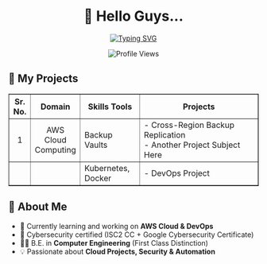 <h1 align="center">👋 Hello Guys...</h1>

<p align="center">
  <a href="https://git.io/typing-svg">
    <img src="https://readme-typing-svg.demolab.com?font=Iceland&size=45&pause=1000&color=F75407&center=true&vCenter=true&width=1000&height=60&lines=I+am+AWS+Cloud+and+DevOps+Engineer!" alt="Typing SVG" />
  </a>
</p>

<p align="center">
  <img src="https://komarev.com/ghpvc/?username=koustubhjuvekar&label=Profile%20Views&color=F75407&style=flat" alt="Profile Views" />
</p>



## 📑 My Projects
<table border="1" style="width:auto; border-collapse:collapse;">
  <thead>
    <tr>
      <th style="width:5%; align:center;">Sr. No.</th>
      <th style="width:10%; align:center;">Domain</th>
      <th style="width:25%; align:center;">Skills Tools</th>
      <th style="width:60%; align:center;">Projects</th>
    </tr>
  </thead>
  <tbody>
    <tr>
      <td align="center">1</td>
      <td align="center">AWS Cloud Computing</td>
      <td>Backup Vaults</td>
      <td>
            <a href="https://github.com/koustubhjuvekar/My-Projects/tree/d77d8dc30f6f315d006c1905d5e9dd41f419c6aa/Project%20-%201" style="text-decoration:none; color:inherit;"> - Cross-Region Backup Replication </a> <br>
            <a href="https://github.com/koustubhjuvekar/My-Projects/tree/ANOTHER_COMMIT_ID/Project%20-%202" style="text-decoration:none; color:inherit;"> - Another Project Subject Here </a>
      </td>
    </tr>
    <tr>
      <td></td>
      <td></td>
      <td>Kubernetes, Docker</td>
      <td>
        <a href="https://github.com/koustubhjuvekar/My-Projects/tree/d77d8dc30f6f315d006c1905d5e9dd41f419c6aa/Project%20-%201" style="text-decoration:none; color:inherit;"> - DevOps Project</a>
      </td>
    </tr>
  </tbody>
</table>

## 🚀 About Me  
- 🌱 Currently learning and working on **AWS Cloud & DevOps**  
- 🔐 Cybersecurity certified (ISC2 CC + Google Cybersecurity Certificate)  
- 👨‍🎓 B.E. in **Computer Engineering** (First Class Distinction)  
- 💡 Passionate about **Cloud Projects, Security & Automation**  
